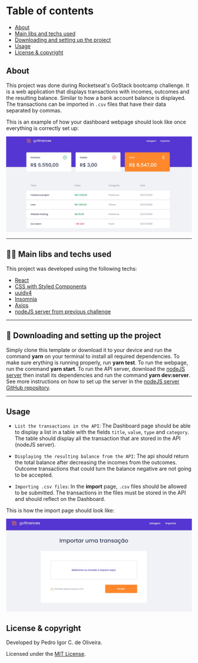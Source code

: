 # Table of contents
- [About](#about)
- [Main libs and techs used](#👨‍💻-main-libs-and-techs-used)
- [Downloading and setting up the project](#🔧-downloading-and-setting-up-the-project)
- [Usage](#usage)
- [License & copyright](#license--copyright)

## About

This project was done during Rocketseat's GoStack bootcamp challenge. It is a web application that displays transactions with incomes, outcomes and the resulting balance. Similar to how a bank account balance is displayed. The transactions can be imported in `.csv` files that have their data separated by commas.

This is an example of how your dashboard webpage should look like once everything is correctly set up:

![Dashboard_Screenshot](/src/assets/dashboard_img.jpg)

<!-- UPDATE THE NODEJS README -->

---

## 👨‍💻 Main libs and techs used

This project was developed using the following techs:

- [React](https://pt-br.reactjs.org/)
- [CSS with Styled Components](https://styled-components.com/)
- [uuidv4](https://www.npmjs.com/package/uuidv4)
- [Insomnia](https://insomnia.rest/)
- [Axios](https://github.com/axios/axios)
- [nodeJS server from previous challenge](https://github.com/pedroigor66/node_typeorm)

---

## 🔧 Downloading and setting up the project

Simply clone this template or download it to your device and run the command **yarn** on your terminal to install all required dependencies.
To make sure erything is running properly, run **yarn test**.
To run the webpage, run the command **yarn start**.
To run the API server, download the [nodeJS server](https://github.com/pedroigor66/node_typeorm) then install its dependencies and run the command **yarn dev:server**.
See more instructions on how to set up the server in the [nodeJS server GitHub repository](https://github.com/pedroigor66/node_typeorm).

---

## Usage

- `List the transactions in the API`: The Dashboard page should be able to display a list in a table with the fields `title`, `value`, `type` and `category`. The table should display all the transaction that are stored in the API (nodeJS server).

- `Displaying the resulting balance from the API`: The api should return the total balance after decreasing the incomes from the outcomes. Outcome transactions that could turn the balance negative are not going to be accepted.

- `Importing .csv files`: In the **import** page, `.csv` files should be allowed to be submitted. The transactions in the files must be stored in the API and should reflect on the Dashboard.

This is how the import page should look like:

![Import_webpage](/src/assets/import_page.jpg)


## License & copyright

Developed by Pedro Igor C. de Oliveira.

Licensed under the [MIT License](LICENSE).
